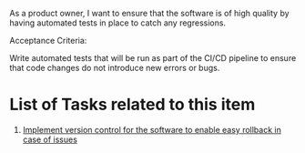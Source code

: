 As a product owner, I want to ensure that the software is of high quality by having automated tests in place to catch any regressions.

Acceptance Criteria:

Write automated tests that will be run as part of the CI/CD pipeline to ensure that code changes do not introduce new errors or bugs.

# List of Tasks related to this item

1) [Implement version control for the software to enable easy rollback in case of issues](https://github.com/jnarlyv/mywebclass-agile-docs/blob/projectmod/documentation/templates/theme/initiatives/epics/stories/tasks/cicd-1.md)
